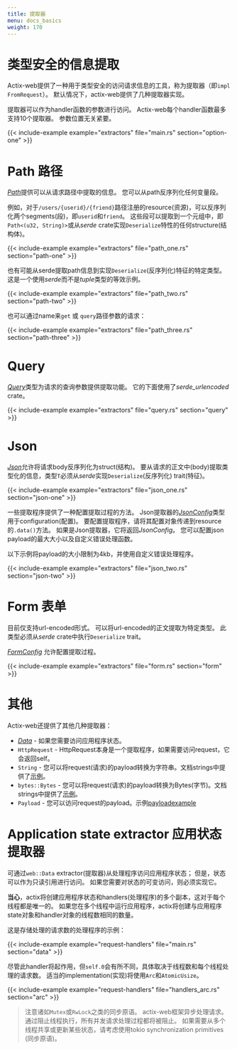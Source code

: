```yaml
---
title: 提取器
menu: docs_basics
weight: 170
---
```


# 类型安全的信息提取

Actix-web提供了一种用于类型安全的访问请求信息的工具，称为提取器（即`impl FromRequest`）。
默认情况下，actix-web提供了几种提取器实现。

提取器可以作为handler函数的参数进行访问。
Actix-web每个handler函数最多支持10个提取器。
参数位置无关紧要。

{{< include-example example="extractors" file="main.rs" section="option-one" >}}

# Path 路径

[*Path*][pathstruct]提供可以从请求路径中提取的信息。
您可以从path反序列化任何变量段。

例如，对于`/users/{userid}/{friend}`路径注册的resource(资源)，可以反序列化两个segments(段)，即`userid`和`friend`。
这些段可以提取到一个元组中，即`Path<(u32, String)>`或从*serde* crate实现`Deserialize`特性的任何structure(结构体)。

{{< include-example example="extractors" file="path_one.rs" section="path-one" >}}

也有可能从serde提取path信息到实现`Deserialize`(反序列化)特征的特定类型。
这是一个使用*serde*而不是*tuple*类型的等效示例。

{{< include-example example="extractors" file="path_two.rs" section="path-two" >}}

也可以通过name来`get` 或 `query`路径参数的请求：

{{< include-example example="extractors" file="path_three.rs" section="path-three" >}}

# Query

[*Query*][querystruct]类型为请求的查询参数提供提取功能。
它的下面使用了*serde_urlencoded* crate。

{{< include-example example="extractors" file="query.rs" section="query" >}}

# Json

[*Json*][jsonstruct]允许将请求body反序列化为struct(结构)。
要从请求的正文中(body)提取类型化的信息，类型`T`必须从*serde*实现`Deserialize`(反序列化) trait(特征)。

{{< include-example example="extractors" file="json_one.rs" section="json-one" >}}

一些提取程序提供了一种配置提取过程的方法。
Json提取器的[*JsonConfig*][jsonconfig]类型用于configuration(配置)。
要配置提取程序，请将其配置对象传递到resource的`.data()`方法。
如果是Json提取器，它将返回*JsonConfig*。
您可以配置json payload的最大大小以及自定义错误处理函数。

以下示例将payload的大小限制为4kb，并使用自定义错误处理程序。

{{< include-example example="extractors" file="json_two.rs" section="json-two" >}}

# Form 表单

目前仅支持url-encoded形式。
可以将url-encoded的正文提取为特定类型。
此类型必须从*serde* crate中执行`Deserialize` trait。

[*FormConfig*][formconfig] 允许配置提取过程。

{{< include-example example="extractors" file="form.rs" section="form" >}}

# 其他 

Actix-web还提供了其他几种提取器：

* [*Data*][datastruct] - 如果您需要访问应用程序状态。
* `HttpRequest` - HttpRequest本身是一个提取程序，如果需要访问request，它会返回self。
* `String` - 您可以将request(请求)的payload转换为字符串。文档strings中提供了[示例][stringexample]。
* `bytes::Bytes` - 您可以将request(请求)的payload转换为Bytes(字节)。文档strings中提供了[示例][stringexample]。
* `Payload` - 您可以访问request的payload。示例[payloadexample]

# Application state extractor 应用状态提取器

可通过`web::Data` extractor(提取器)从处理程序访问应用程序状态；
但是，状态可以作为只读引用进行访问。
如果您需要对状态的可变访问，则必须实现它。

**当心**，actix将创建应用程序状态和handlers(处理程序)的多个副本，这对于每个线程都是唯一的。
如果您在多个线程中运行应用程序，actix将创建与应用程序state对象和handler对象的线程数相同的数量。

这是存储处理的请求数的处理程序的示例：

{{< include-example example="request-handlers" file="main.rs" section="data" >}}

尽管此handler将起作用，但`self.0`会有所不同，具体取决于线程数和每个线程处理的请求数。
适当的implementation(实现)将使用`Arc`和`AtomicUsize`。

{{< include-example example="request-handlers" file="handlers_arc.rs" section="arc" >}}

> 注意诸如`Mutex`或`RwLock`之类的同步原语。
> actix-web框架异步处理请求。
> 通过阻止线程执行，所有并发请求处理过程都将被阻止。
> 如果需要从多个线程共享或更新某些状态，请考虑使用tokio synchronization primitives (同步原语)。

[pathstruct]: https://docs.rs/actix-web/2/actix_web/dev/struct.Path.html
[querystruct]: https://docs.rs/actix-web/2/actix_web/web/struct.Query.html
[jsonstruct]: https://docs.rs/actix-web/2/actix_web/web/struct.Json.html
[jsonconfig]: https://docs.rs/actix-web/2/actix_web/web/struct.JsonConfig.html
[formconfig]: https://docs.rs/actix-web/2/actix_web/web/struct.FormConfig.html
[datastruct]: https://docs.rs/actix-web/2/actix_web/web/struct.Data.html
[stringexample]: https://docs.rs/actix-web/2/actix_web/trait.FromRequest.html#example-2
[bytesexample]: https://docs.rs/actix-web/2/actix_web/trait.FromRequest.html#example-4
[payloadexample]: https://docs.rs/actix-web/2/actix_web/web/struct.Payload.html
[actix]: https://actix.github.io/actix/actix/
